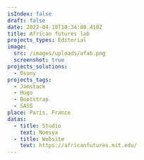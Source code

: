 ```yaml
---
isIndex: false
draft: false
date: 2022-04-10T10:34:08.410Z
title: African futures lab
projects_types: Editorial
image:
  src: /images/uploads/afab.png
  screenshot: true
projects_solutions:
  - Osuny
projects_tags:
  - Jamstack
  - Hugo
  - Bootstrap
  - SASS
place: Paris, France
datas:
  - title: Studio
    text: Noesya
  - title: Website
    text: https://africanfutures.mit.edu/
---
```


